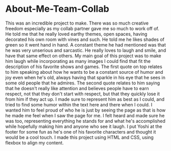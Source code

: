 # About-Me-Team-Collab

This was an incredible project to make. There was so much creative freedom especially as my collab partner gave me so much to work off of. He told me that he really loved earthy themes, open spaces, having decorated his own room with vines and such. He told me he likes shades of green so it went hand in hand. A constant theme he had mentioned was that he was very unserious and sarcastic. He really loves to laugh and smile, and have that same effect on others. My main goal of this project was to make him laugh while incorporating as many images I could find that fit the description of his favorite shows and games. The first quote on top relates to him speaking about how he wants to be a constant source of humor and joy even when he's old, always having that sparkle in his eye that he sees in some old people that he admires. The second quote relates to him saying that he doesn't really like attention and believes people have to earn respect, not that they don't start with respect, but that they quickly lose it from him if they act up. I made sure to represent him as best as I could, and tried to find some humor within the text here and there when I could. I wanted him to feel proud of who he is just by seeing the page as that is how he made me feel when I saw the page for me. I felt heard and made sure he was too, representing everything he stands for and what he's accomplished while hopefully making him and anyone who see it laugh. I put Yoshi at the footer for some fun as he's one of his favorite characters and thought it would be a cool touch. I made this project using HTML and CSS, using flexbox to align my content.

